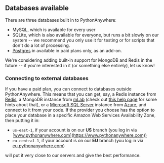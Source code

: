 
<!--
.. title: Kinds of databases
.. slug: KindsOfDatabases
.. date: 2015-05-13 14:35:28 UTC+01:00
.. tags:
.. category:
.. link:
.. description:
.. type: text
-->

## Databases available

There are three databases built in to PythonAnywhere:

* MySQL, which is available for every user
* SQLite, which is also available for everyone, but runs a bit slowly on our system -- we
  recommend you only use it for testing or for scripts that don't do a lot of processing.
* [Postgres](/pages/Postgres) in available in paid plans only, as an add-on.

We're considering adding built-in support for MongoDB and Redis in the future --
if you're interested in it (or something else entirely), let us know!

### Connecting to external databases

If you have a paid plan, you can connect to databases outside PythonAnywhere.  This
means that you can get, say, a Redis instance from [Redis](https://redis.com/),
a MongoDB instance from [mLab](https://mlab.com/)
(check out [this help page](/pages/MongoDB) for some hints about that), or a
[Microsoft SQL Server](/pages/MSSQLServer) instance from
[Azure](https://azure.microsoft.com/), and connect to it from your code.  If the
provider you choose has the option to place your database in a specific Amazon Web
Services Availability Zone, then putting it in:

- `us-east-1`, if your account is on our **US** branch (you log in via [www.pythonanywhere.com](https://www.pythonanywhere.com))
- `eu-central-1`, if your account is on our **EU** branch (you log in via [eu.pythonanywhere.com](https://eu.pythonanywhere.com))

will put it very close to our servers and give the best performance.

